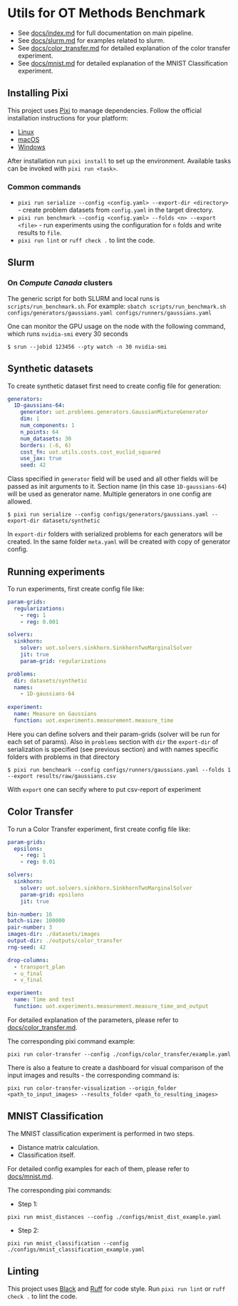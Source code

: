 # Utils for OT Methods Benchmark

- See [docs/index.md](docs/index.md) for full documentation on main pipeline.
- See [docs/slurm.md](docs/slurm.md) for examples related to slurm.
- See [docs/color_transfer.md](docs/color_transfer.md) for detailed explanation of the color transfer experiment.
- See [docs/mnist.md](docs/mnist.md) for detailed explanation of the MNIST Classification experiment.

## Installing Pixi

This project uses [Pixi](https://prefix.dev/docs/pixi/) to manage dependencies. Follow the official installation instructions for your platform:

- [Linux](https://prefix.dev/docs/pixi/install#linux)
- [macOS](https://prefix.dev/docs/pixi/install#macos)
- [Windows](https://prefix.dev/docs/pixi/install#windows)

After installation run `pixi install` to set up the environment. Available tasks can be invoked with `pixi run <task>`.

### Common commands

- `pixi run serialize --config <config.yaml> --export-dir <directory>` - create problem datasets from `config.yaml` in the target directory.
- `pixi run benchmark --config <config.yaml> --folds <n> --export <file>` - run experiments using the configuration for `n` folds and write results to `file`.
- `pixi run lint` or `ruff check .` to lint the code.


## Slurm

### On *Compute Canada* clusters

The generic script for both SLURM and local runs is `scripts/run_benchmark.sh`.
For example:
`sbatch scripts/run_benchmark.sh configs/generators/gaussians.yaml configs/runners/gaussians.yaml`

One can monitor the GPU usage on the node with the following command, which runs `nvidia-smi` every 30 seconds
```
$ srun --jobid 123456 --pty watch -n 30 nvidia-smi
```

## Synthetic datasets

To create synthetic dataset first need to create config file for generation:

```yaml
generators:
  1D-gaussians-64:
    generator: uot.problems.generators.GaussianMixtureGenerator
    dim: 1
    num_components: 1
    n_points: 64
    num_datasets: 30
    borders: (-6, 6)
    cost_fn: uot.utils.costs.cost_euclid_squared
    use_jax: true
    seed: 42
```

Class specified in `generator` field will be used and all other fields will be passed as init arguments to it. Section name (in this case `1D-gaussians-64`) will be used as generator name. Multiple generators in one config are allowed.

```
$ pixi run serialize --config configs/generators/gaussians.yaml --export-dir datasets/synthetic
```

In `export-dir` folders with serialized problems for each generators will be created. In the same folder `meta.yaml` will be created with copy of generator config. 

## Running experiments

To run experiments, first create config file like:

```yaml
param-grids:
  regularizations:
    - reg: 1
    - reg: 0.001

solvers:
  sinkhorn:
    solver: uot.solvers.sinkhorn.SinkhornTwoMarginalSolver
    jit: true
    param-grid: regularizations

problems:
  dir: datasets/synthetic
  names:
    - 1D-gaussians-64
  
experiment: 
  name: Measure on Gaussians
  function: uot.experiments.measurement.measure_time
```

Here you can define solvers and their param-grids (solver will be run for each set of params). Also in `problems` section with `dir` the `export-dir` of serialization is specified (see previous section) and with names specific folders with problems in that directory

```
$ pixi run benchmark --config configs/runners/gaussians.yaml --folds 1 --export results/raw/gaussians.csv
```

With `export` one can secify where to put csv-report of experiment

## Color Transfer

To run a Color Transfer experiment, first create config file like:

```yaml
param-grids:
  epsilons:
    - reg: 1
    - reg: 0.01

solvers:
  sinkhorn:
    solver: uot.solvers.sinkhorn.SinkhornTwoMarginalSolver
    param-grid: epsilons
    jit: true

bin-number: 16
batch-size: 100000
pair-number: 3
images-dir: ./datasets/images
output-dir: ./outputs/color_transfer
rng-seed: 42

drop-columns:
  - transport_plan
  - u_final
  - v_final

experiment: 
  name: Time and test
  function: uot.experiments.measurement.measure_time_and_output
```
For detailed explanation of the parameters, please refer to [docs/color_transfer.md](docs/color_transfer.md).

The corresponding pixi command example:
```
pixi run color-transfer --config ./configs/color_transfer/example.yaml
```

There is also a feature to create a dashboard for visual comparison of the input images and results - the corresponding command is:
```
pixi run color-transfer-visualization --origin_folder <path_to_input_images> --results_folder <path_to_resulting_images>
```

## MNIST Classification

The MNIST classification experiment is performed in two steps.

- Distance matrix calculation.
- Classification itself.

For detailed config examples for each of them, please refer to [docs/mnist.md](docs/mnist.md).

The corresponding pixi commands:

- Step 1:
```
pixi run mnist_distances --config ./configs/mnist_dist_example.yaml
```

- Step 2:
```
pixi run mnist_classification --config ./configs/mnist_classification_example.yaml
```

## Linting

This project uses [Black](https://black.readthedocs.io/) and [Ruff](https://docs.astral.sh/ruff/) for code style. Run `pixi run lint` or `ruff check .` to lint the code.
